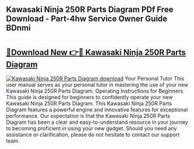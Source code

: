 ## Kawasaki Ninja 250R Parts Diagram PDf Free Download - Part-4hw Service Owner Guide BDnmi

# <h2><a href="http://dfhqso7.blite.top/?on=Kawasaki+Ninja+250R+Parts+Diagram">🔗Download New 👉🔴 Kawasaki Ninja 250R Parts Diagram</a></h2>

[![Kawasaki Ninja 250R Parts Diagram download](https://i.imgur.com/lujVjoI.png)](http://dfhqso7.blite.top/?on=Kawasaki+Ninja+250R+Parts+Diagram)
Your Personal Tutor This user manual serves as your personal tutor in mastering the use of your new Kawasaki Ninja 250R Parts Diagram. Operating Instructions for Beginners This guide is designed for beginners to confidently operate your new Kawasaki Ninja 250R Parts Diagram. This Kawasaki Ninja 250R Parts Diagram features a powerful engine and innovative features for exceptional performance. Our expectation is that the Kawasaki Ninja 250R Parts Diagram has been a clear and easy-to-understand resource in your journey to becoming proficient in using your new gadget. Should you need any assistance or clarification, please do not hesitate to contact our support team.
